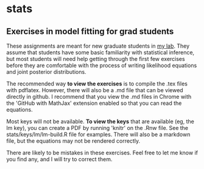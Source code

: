 # stats
## Exercises in model fitting for grad students

These assignments are meant for new graduate students in [my
lab](http://chandlerlab.uga.edu/). They assume that students have some
basic familiarity with statistical inference, but most students will
need help getting through the first few exercises before they are
comfortable with the process of writing likelihood equations and joint
posterior distributions.

The recommended way **to view the exercises** is to compile the .tex files
with pdflatex. However, there will also be a .md file that can be
viewed directly in github. I recommend that you view the .md files in
Chrome with the 'GitHub with MathJax' extension enabled so that you
can read the equations. 

Most keys will not be available. **To view the keys** that are
available (eg, the lm key), you can create a PDF by running 'knitr' on
the .Rnw file. See the stats/keys/lm/lm-build.R file for
examples. There will also be a markdown file, but the equations may
not be rendered correctly.

There are likely to be mistakes in these exercises. Feel free to let
me know if you find any, and I will try to correct them.
